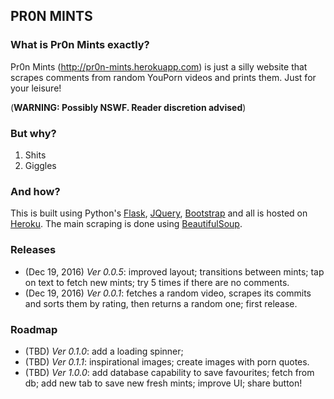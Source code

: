 ## PR0N MINTS


### What is Pr0n Mints exactly?

Pr0n Mints (http://pr0n-mints.herokuapp.com) is just a silly website that scrapes comments
from random YouPorn videos and prints them. Just for your leisure!

(**WARNING: Possibly NSWF. Reader discretion advised**)


### But why?

1. Shits
2. Giggles


### And how?

This is built using Python's [Flask](http://flask.pocoo.org/), [JQuery](https://jquery.com/), [Bootstrap](http://getbootstrap.com/)
and all is hosted on [Heroku](https://heroku.com).
The main scraping is done using [BeautifulSoup](https://www.crummy.com/software/BeautifulSoup/).

### Releases

- (Dec 19, 2016) *Ver 0.0.5*: improved layout; transitions between mints; tap on text to fetch new mints; try 5 times if there are no comments.
- (Dec 19, 2016) *Ver 0.0.1*: fetches a random video, scrapes its commits and sorts them by rating, then returns a random one; first release.


### Roadmap

- (TBD) *Ver 0.1.0*: add a loading spinner;
- (TBD) *Ver 0.1.1*: inspirational images; create images with porn quotes.
- (TBD) *Ver 1.0.0*: add database capability to save favourites; fetch from db; add new tab to save new fresh mints; improve UI; share button!
